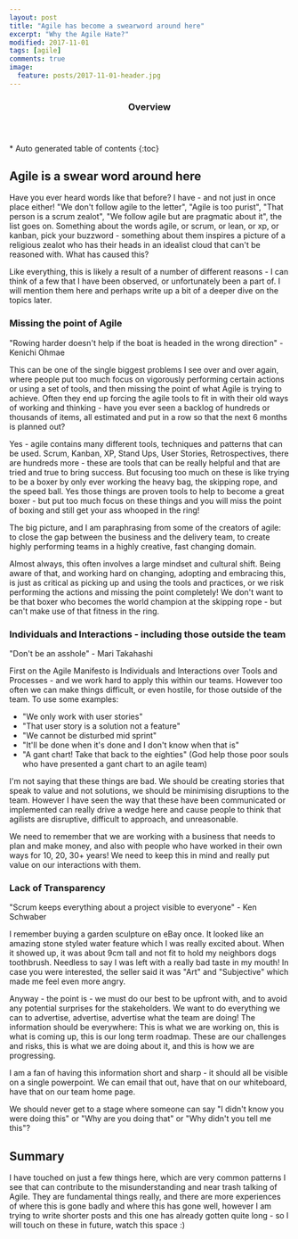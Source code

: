 ```yaml
---
layout: post
title: "Agile has become a swearword around here"
excerpt: "Why the Agile Hate?"
modified: 2017-11-01
tags: [agile]
comments: true
image:
  feature: posts/2017-11-01-header.jpg
---
```


<section id="table-of-contents" class="toc">
  <header>
    <h3>Overview</h3>
  </header>
<div id="drawer" markdown="1">
*  Auto generated table of contents
{:toc}
</div>
</section><!-- /#table-of-contents -->

## Agile is a swear word around here

Have you ever heard words like that before?  I have - and not just in once place either!  "We don't follow agile to the letter", "Agile is too purist", "That person is a scrum zealot", "We follow agile but are pragmatic about it", the list goes on.  Something about the words agile, or scrum, or lean, or xp, or kanban, pick your buzzword - something about them inspires a picture of a religious zealot who has their heads in an idealist cloud that can't be reasoned with.  What has caused this?

Like everything, this is likely a result of a number of different reasons - I can think of a few that I have been observed, or unfortunately been a part of.  I will mention them here and perhaps write up a bit of a deeper dive on the topics later.

### Missing the point of Agile

"Rowing harder doesn't help if the boat is headed in the wrong direction" - Kenichi Ohmae

This can be one of the single biggest problems I see over and over again, where people put too much focus on vigorously performing certain actions or using a set of tools, and then missing the point of what Agile is trying to achieve.  Often they end up forcing the agile tools to fit in with their old ways of working and thinking - have you ever seen a backlog of hundreds or thousands of items, all estimated and put in a row so that the next 6 months is planned out?

Yes - agile contains many different tools, techniques and patterns that can be used.  Scrum, Kanban, XP, Stand Ups, User Stories, Retrospectives, there are hundreds more - these are tools that can be really helpful and that are tried and true to bring success.  But focusing too much on these is like trying to be a boxer by only ever working the heavy bag, the skipping rope, and the speed ball.  Yes those things are proven tools to help to become a great boxer - but put too much focus on these things and you will miss the point of boxing and still get your ass whooped in the ring!

The big picture, and I am paraphrasing from some of the creators of agile: to close the gap between the business and the delivery team, to create highly performing teams in a highly creative, fast changing domain.

Almost always, this often involves a large mindset and cultural shift.  Being aware of that, and working hard on changing, adopting and embracing this, is just as critical as picking up and using the tools and practices, or we risk performing the actions and missing the point completely!  We don't want to be that boxer who becomes the world champion at the skipping rope - but can't make use of that fitness in the ring.

### Individuals and Interactions - including those outside the team

"Don't be an asshole" - Mari Takahashi

First on the Agile Manifesto is Individuals and Interactions over Tools and Processes - and we work hard to apply this within our teams.  However too often we can make things difficult, or even hostile, for those outside of the team.  To use some examples:

* "We only work with user stories"
* "That user story is a solution not a feature"
* "We cannot be disturbed mid sprint"
* "It'll be done when it's done and I don't know when that is"
* "A gant chart! Take that back to the eighties" (God help those poor souls who have presented a gant chart to an agile team)

I'm not saying that these things are bad.  We should be creating stories that speak to value and not solutions, we should be minimising disruptions to the team.  However I have seen the way that these have been communicated or implemented can really drive a wedge here and cause people to think that agilists are disruptive, difficult to approach, and unreasonable.

We need to remember that we are working with a business that needs to plan and make money, and also with people who have worked in their own ways for 10, 20, 30+ years!  We need to keep this in mind and really put value on our interactions with them.

### Lack of Transparency

"Scrum keeps everything about a project visible to everyone" - Ken Schwaber

I remember buying a garden sculpture on eBay once.  It looked like an amazing stone styled water feature which I was really excited about.  When it showed up, it was about 9cm tall and not fit to hold my neighbors dogs toothbrush.  Needless to say I was left with a really bad taste in my mouth!  In case you were interested, the seller said it was "Art" and "Subjective" which made me feel even more angry.

Anyway - the point is - we must do our best to be upfront with, and to avoid any potential surprises for the stakeholders. We want to do everything we can to advertise, advertise, advertise what the team are doing!  The information should be everywhere:  This is what we are working on, this is what is coming up, this is our long term roadmap.  These are our challenges and risks, this is what we are doing about it, and this is how we are progressing.

I am a fan of having this information short and sharp - it should all be visible on a single powerpoint.  We can email that out, have that on our whiteboard, have that on our team home page.

We should never get to a stage where someone can say "I didn't know you were doing this" or "Why are you doing that" or "Why didn't you tell me this"?

## Summary

I have touched on just a few things here, which are very common patterns I see that can contribute to the misunderstanding and near trash talking of Agile.  They are fundamental things really, and there are more experiences of where this is gone badly and where this has gone well, however I am trying to write shorter posts and this one has already gotten quite long - so I will touch on these in future, watch this space :)